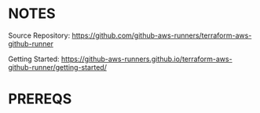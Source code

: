 # NOTES

Source Repository: https://github.com/github-aws-runners/terraform-aws-github-runner

Getting Started: https://github-aws-runners.github.io/terraform-aws-github-runner/getting-started/

# PREREQS


